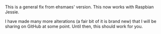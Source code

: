 This is a general fix from ehsmaes' version. This now works with Raspbian Jessie.

I have made many more alterations (a fair bit of it is brand new) that I will be sharing on GitHub at some point. Until then, this should work for you.
